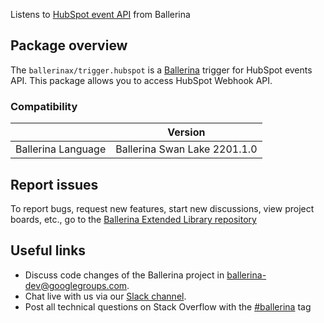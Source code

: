 Listens to [HubSpot event API](https://developers.hubspot.com/docs/api/webhooks/) from Ballerina

## Package overview
The `ballerinax/trigger.hubspot` is a [Ballerina](https://ballerina.io/) trigger for HubSpot events API.
This package allows you to access HubSpot Webhook API.  

### Compatibility
|                               | Version                        |
|-------------------------------|--------------------------------|
| Ballerina Language            | Ballerina Swan Lake 2201.1.0   |

## Report issues
To report bugs, request new features, start new discussions, view project boards, etc., go to the [Ballerina Extended Library repository](https://github.com/ballerina-platform/ballerina-extended-library)

## Useful links
- Discuss code changes of the Ballerina project in [ballerina-dev@googlegroups.com](mailto:ballerina-dev@googlegroups.com).
- Chat live with us via our [Slack channel](https://ballerina.io/community/slack/).
- Post all technical questions on Stack Overflow with the [#ballerina](https://stackoverflow.com/questions/tagged/ballerina) tag